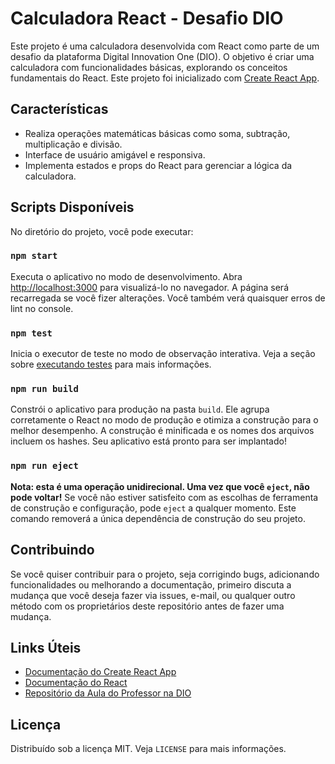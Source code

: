 # Calculadora React - Desafio DIO

Este projeto é uma calculadora desenvolvida com React como parte de um desafio da plataforma Digital Innovation One (DIO). O objetivo é criar uma calculadora com funcionalidades básicas, explorando os conceitos fundamentais do React. Este projeto foi inicializado com [Create React App](https://github.com/facebook/create-react-app).

## Características

- Realiza operações matemáticas básicas como soma, subtração, multiplicação e divisão.
- Interface de usuário amigável e responsiva.
- Implementa estados e props do React para gerenciar a lógica da calculadora.

## Scripts Disponíveis

No diretório do projeto, você pode executar:

### `npm start`

Executa o aplicativo no modo de desenvolvimento. Abra [http://localhost:3000](http://localhost:3000) para visualizá-lo no navegador. A página será recarregada se você fizer alterações. Você também verá quaisquer erros de lint no console.

### `npm test`

Inicia o executor de teste no modo de observação interativa. Veja a seção sobre [executando testes](https://facebook.github.io/create-react-app/docs/running-tests) para mais informações.

### `npm run build`

Constrói o aplicativo para produção na pasta `build`. Ele agrupa corretamente o React no modo de produção e otimiza a construção para o melhor desempenho. A construção é minificada e os nomes dos arquivos incluem os hashes. Seu aplicativo está pronto para ser implantado!

### `npm run eject`

**Nota: esta é uma operação unidirecional. Uma vez que você `eject`, não pode voltar!** Se você não estiver satisfeito com as escolhas de ferramenta de construção e configuração, pode `eject` a qualquer momento. Este comando removerá a única dependência de construção do seu projeto.

## Contribuindo

Se você quiser contribuir para o projeto, seja corrigindo bugs, adicionando funcionalidades ou melhorando a documentação, primeiro discuta a mudança que você deseja fazer via issues, e-mail, ou qualquer outro método com os proprietários deste repositório antes de fazer uma mudança.

## Links Úteis

- [Documentação do Create React App](https://facebook.github.io/create-react-app/docs/getting-started)
- [Documentação do React](https://reactjs.org/)
- [Repositório da Aula do Professor na DIO](https://github.com/digitalinnovationone/trilha-react-desafio01-calculadora)

## Licença

Distribuído sob a licença MIT. Veja `LICENSE` para mais informações.
